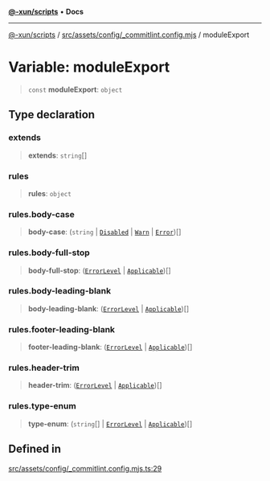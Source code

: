 [**@-xun/scripts**](../../../../../README.md) • **Docs**

***

[@-xun/scripts](../../../../../README.md) / [src/assets/config/\_commitlint.config.mjs](../README.md) / moduleExport

# Variable: moduleExport

> `const` **moduleExport**: `object`

## Type declaration

### extends

> **extends**: `string`[]

### rules

> **rules**: `object`

### rules.body-case

> **body-case**: (`string` \| [`Disabled`](../enumerations/ErrorLevel.md#disabled) \| [`Warn`](../enumerations/ErrorLevel.md#warn) \| [`Error`](../enumerations/ErrorLevel.md#error))[]

### rules.body-full-stop

> **body-full-stop**: ([`ErrorLevel`](../enumerations/ErrorLevel.md) \| [`Applicable`](../enumerations/Applicable.md))[]

### rules.body-leading-blank

> **body-leading-blank**: ([`ErrorLevel`](../enumerations/ErrorLevel.md) \| [`Applicable`](../enumerations/Applicable.md))[]

### rules.footer-leading-blank

> **footer-leading-blank**: ([`ErrorLevel`](../enumerations/ErrorLevel.md) \| [`Applicable`](../enumerations/Applicable.md))[]

### rules.header-trim

> **header-trim**: ([`ErrorLevel`](../enumerations/ErrorLevel.md) \| [`Applicable`](../enumerations/Applicable.md))[]

### rules.type-enum

> **type-enum**: (`string`[] \| [`ErrorLevel`](../enumerations/ErrorLevel.md) \| [`Applicable`](../enumerations/Applicable.md))[]

## Defined in

[src/assets/config/\_commitlint.config.mjs.ts:29](https://github.com/Xunnamius/xscripts/blob/dab28cbd16e1a8b65bb5fd311af787e2401e7d30/src/assets/config/_commitlint.config.mjs.ts#L29)
